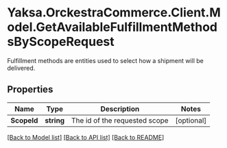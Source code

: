 # Yaksa.OrckestraCommerce.Client.Model.GetAvailableFulfillmentMethodsByScopeRequest
Fulfillment methods are entities used to select how a shipment will be delivered.

## Properties

Name | Type | Description | Notes
------------ | ------------- | ------------- | -------------
**ScopeId** | **string** | The id of the requested scope | [optional] 

[[Back to Model list]](../README.md#documentation-for-models) [[Back to API list]](../README.md#documentation-for-api-endpoints) [[Back to README]](../README.md)

